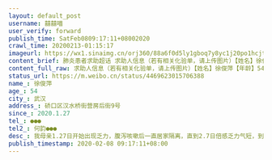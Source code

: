 ```yaml
---
layout: default_post
username: 囍囍喵
user_verify: forward
publish_time: SatFeb0809:17:11+08002020
crawl_time: 20200213-01:15:17
imageurl: https://wx1.sinaimg.cn/orj360/88a6f0d5ly1gboq7y8yc1j20po1hcjtu.jpg,https://wx2.sinaimg.cn/orj360/88a6f0d5ly1gboq7ynil5j20po1hctbm.jpg,https://wx1.sinaimg.cn/orj360/88a6f0d5ly1gboq7zhnzkj20u0140dmx.jpg,https://wx1.sinaimg.cn/orj360/88a6f0d5ly1gboq808utbj20u0140n3g.jpg
content_brief: 肺炎患者求助超话 求助人信息（若有相关化验单，请上传图片）【姓名】徐俊萍【年龄】54【所在城市】武汉【所在小区、社区】硚口区汉水桥街营房后街9号【患病时间】2020.1.27【联系方式】●●●【其他紧急联系人】何韵 ●●●【病情描述】我母亲1.27日开始出现乏力，腹泻咳嗽后一 ...全文
content_full_raw: 求助人信息（若有相关化验单，请上传图片）【姓名】徐俊萍【年龄】54【所在城市】武汉【所在小区、社区】硚口区汉水桥街营房后街9号【患病时间】2020.1.27【联系方式】●●●【其他紧急联系人】何韵●●●【病情描述】我母亲1.27日开始出现乏力，腹泻咳嗽后一直居家隔离，直到2.7日倍感乏力气短，到湖北省第三人民医院确诊病毒性肺炎，双肺多发斑片状感染，重度疑似，医生已告知随时会出现危重！建议立即住院！！已做核酸检查，正在焦急等待结果。已上报社区，社区以未确诊为由，让我们等待核酸结果，或送至酒店隔离。目前母亲已经自主呼吸困难，行动困难！不能折腾了！恳求大家帮帮我们能够得到救治！！！
status_url: https://m.weibo.cn/status/4469623015706388
name_: 徐俊萍
age_: 54
city_: 武汉
address_: 硚口区汉水桥街营房后街9号
since_: 2020.1.27
tel_: ●●●
tel2_: 何韵●●●
desc_: 我母亲1.27日开始出现乏力，腹泻咳嗽后一直居家隔离，直到2.7日倍感乏力气短，到湖北省第三人民医院确诊病毒性肺炎，双肺多发斑片状感染，重度疑似，医生已告知随时会出现危重！建议立即住院！！已做核酸检查，正在焦急等待结果。已上报社区，社区以未确诊为由，让我们等待核酸结果，或送至酒店隔离。目前母亲已经自主呼吸困难，行动困难！不能折腾了！恳求大家帮帮我们能够得到救治！！！
publish_timestamp: 2020-02-08 09:17:11+08:00
---
```

